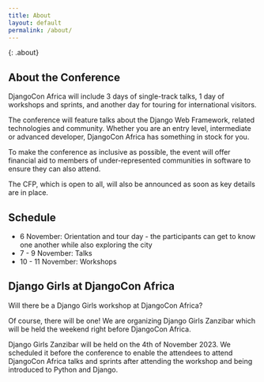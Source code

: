 ```yaml
---
title: About
layout: default
permalink: /about/
---
```


{: .about}

## About the Conference

DjangoCon Africa will include 3 days of single-track talks, 1 day of workshops and sprints, and another day for touring for international visitors. 

The conference will feature talks about the Django Web Framework, related technologies and community. Whether you are an entry level, intermediate or advanced developer, DjangoCon Africa has something in stock for you.

To make the conference as inclusive as possible, the event will offer financial aid to members of under-represented communities in software to ensure they can also attend. 

The CFP, which is open to all, will also be announced as soon as key details are in place.

## Schedule

- 6 November: Orientation and tour day - the participants can get to know one another while also exploring the city
- 7 - 9 November: Talks 
- 10 - 11 November: Workshops

## Django Girls at DjangoCon Africa

Will there be a Django Girls workshop at DjangoCon Africa? 

Of course, there will be one! We are organizing Django Girls Zanzibar which will be held the weekend right before DjangoCon Africa. 

Django Girls Zanzibar will be held on the 4th of November 2023. We scheduled it before the conference to enable the attendees to attend DjangoCon Africa talks and sprints after attending the workshop and being introduced to Python and Django.


<!-- - [hello@djangocon.africa](mailto:{{ site.contact_us_email }})
- [sponsors@djangocon.africa](mailto:{{ site.sponsors_email }})
- [conduct@djangocon.africa](mailto:{{ site.conduct_email }})
- [visas@djangocon.africa](mailto:{{ site.visa_email }}) -->
